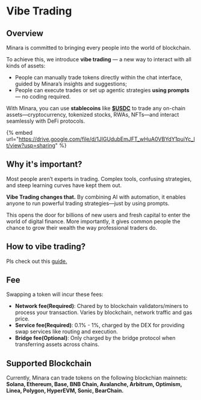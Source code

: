 # Vibe Trading

## Overview

Minara is committed to bringing every people into the world of blockchain.

To achieve this, we introduce **vibe trading** — a new way to interact with all kinds of assets:

* People can manually trade tokens directly within the chat interface, guided by Minara’s insights and suggestions;
* People can execute trades or set up agentic strategies **using prompts** — no coding required.

With Minara, you can use **stablecoins** like [**$USDC**](https://www.circle.com/usdc) to trade any on-chain assets—cryptocurrency, tokenized stocks, RWAs, NFTs—and interact seamlessly with DeFi protocols.

{% embed url="https://drive.google.com/file/d/1JlGUdubEmJFT_wHuA0VBYdY1puiYc_lt/view?usp=sharing" %}

## Why it's important?

Most people aren’t experts in trading. Complex tools, confusing strategies, and steep learning curves have kept them out.&#x20;

**Vibe Trading changes that.** By combining AI with automation, it enables anyone to run powerful trading strategies—just by using prompts.

This opens the door for billions of new users and fresh capital to enter the world of digital finance. More importantly, it gives common people the chance to grow their wealth the way professional traders do.

## How to vibe trading?

Pls check out this [guide.](../guide/managing-funds-and-trading/)

## Fee

Swapping a token will incur these fees:

* **Network fee(Required)**: Chared by to blockchain validators/miners to process your transaction. Varies by blockchain, network traffic and gas price.
* **Service fee(Required)**: 0.1% - 1%, charged by the DEX for providing swap services like routing and execution.
* **Bridge fee(Optional)**: Only charged by the bridge protocol when transferring assets across chains.&#x20;

## Supported Blockchain

Currently, Minara can trade tokens on the following blockchian mainnets: **Solana, Ethereum, Base, BNB Chain, Avalanche, Arbitrum, Optimism, Linea, Polygon, HyperEVM, Sonic, BearChain.**
